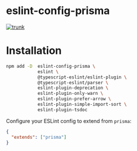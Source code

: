 # eslint-config-prisma

[![trunk](https://github.com/prisma/eslint-config-prisma/actions/workflows/trunk.yaml/badge.svg)](https://github.com/prisma/eslint-config-prisma/actions/workflows/trunk.yaml)

# Installation

```sh
npm add -D  eslint-config-prisma \
            eslint \
            @typescript-eslint/eslint-plugin \
            @typescript-eslint/parser \
            eslint-plugin-deprecation \
            eslint-plugin-only-warn \
            eslint-plugin-prefer-arrow \
            eslint-plugin-simple-import-sort \
            eslint-plugin-tsdoc
```

Configure your ESLint config to extend from `prisma`:

```json
{
  "extends": ["prisma"]
}
```
